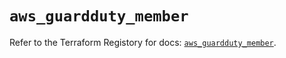 # `aws_guardduty_member`

Refer to the Terraform Registory for docs: [`aws_guardduty_member`](https://registry.terraform.io/providers/hashicorp/aws/5.12.0/docs/resources/guardduty_member).
